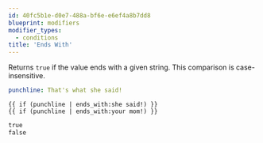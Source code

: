 ```yaml
---
id: 40fc5b1e-d0e7-488a-bf6e-e6ef4a8b7dd8
blueprint: modifiers
modifier_types:
  - conditions
title: 'Ends With'
---
```

Returns `true` if the value ends with a given string. This comparison is case-insensitive.

```yaml
punchline: That's what she said!
```

```
{{ if (punchline | ends_with:she said!) }}
{{ if (punchline | ends_with:your mom!) }}
```

```html
true
false
```
